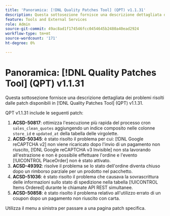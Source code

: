 ```yaml
---
title: 'Panoramica: [!DNL Quality Patches Tool] (QPT) v1.1.31'
description: Questa sottosezione fornisce una descrizione dettagliata dei problemi risolti dalle patch disponibili in  [!DNL Quality Patches Tool] (QPT) v1.1.31.
feature: Tools and External Services
role: Admin
source-git-commit: 49ac8ad1f174546fcc0454645b2480a40ead2924
workflow-type: tm+mt
source-wordcount: '171'
ht-degree: 0%

---
```


# Panoramica: [!DNL Quality Patches Tool] (QPT) v1.1.31

Questa sottosezione fornisce una descrizione dettagliata dei problemi risolti dalle patch disponibili in [!DNL Quality Patches Tool] (QPT) v1.1.31.

QPT v1.1.31 include le seguenti patch:

1. **ACSD-50817**: ottimizza l&#39;esecuzione più rapida del processo cron `sales_clean_quotes` aggiungendo un indice composito nelle colonne `store_id` e `updated_at` della tabella delle virgolette.
1. **ACSD-50345**: è stato risolto il problema per cui: [!DNL Google reCAPTCHA v2] non viene ricaricato dopo l&#39;invio di un pagamento non riuscito, [!DNL Google reCAPTCHA v3 Invisible] non sta lavorando all&#39;estrazione e non è possibile effettuare l&#39;ordine e l&#39;evento [!UICONTROL PlaceOrder] non è stato attivato.
1. **ACSD-49392**: risolve il problema se lo stato dell&#39;ordine diventa chiuso dopo un rimborso parziale per un prodotto nel pacchetto.
1. **ACSD-51036**: è stato risolto il problema che causava la sovrascrittura delle informazioni sullo stato di spedizione nella tabella [!UICONTROL Items Ordered] durante le chiamate API REST simultanee.
1. **ACSD-50858**: è stato risolto il problema relativo all&#39;utilizzo errato di un coupon dopo un pagamento non riuscito con carta.

Utilizza il menu a sinistra per passare a una pagina patch specifica.
